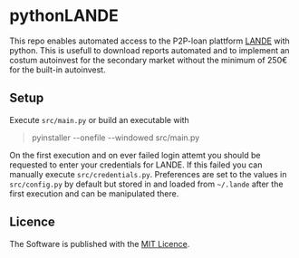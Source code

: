 # pythonLANDE
This repo enables automated access to the P2P-loan plattform [LANDE](https://lande.finance) with python. This is usefull to download reports automated and to implement an costum autoinvest for the secondary market without the minimum of 250€ for the built-in autoinvest.

## Setup
Execute ``src/main.py`` or build an executable with

> pyinstaller --onefile --windowed src/main.py

On the first execution and on ever failed login attemt you should be requested to enter your credentials for LANDE. If this failed you can manually execute ``src/credentials.py``. Preferences are set to the values in ``src/config.py`` by default but stored in and loaded from ``~/.lande`` after the first execution and can be manipulated there.

## Licence
The Software is published with the [MIT Licence](LICENCE.txt).